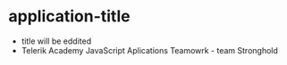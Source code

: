 # application-title
 * title will be eddited
 * Telerik Academy JavaScript Aplications Teamowrk - team Stronghold
